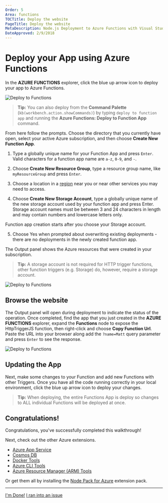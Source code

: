 ```yaml
---
Order: 5
Area: functions
TOCTitle: Deploy the website
PageTitle: Deploy the website
MetaDescription: Node.js Deployment to Azure Functions with Visual Studio Code
DateApproved: 2/9/2018
---
```

# Deploy your App using Azure Functions

In the **AZURE FUNCTIONS** explorer, click the blue up arrow icon to deploy your app to Azure Functions.

![Deploy to Functions](images/functions-extension/function-app-publish-project.png)

> **Tip:** You can also deploy from the **Command Palette** (`kb(workbench.action.showCommands)`) by typing `deploy to function app` and running the **Azure Functions: Deploy to Function App** command.

From here follow the prompts. Choose the directory that you currently have open, select your active Azure subscription, and then choose **Create New Function App**.

1. Type a globally unique name for your Function App and press `Enter`. Valid characters for a function app name are `a-z`, `0-9`, and `-`.

2. Choose **Create New Resource Group**, type a resource group name, like `myResourceGroup` and press `Enter`.

3. Choose a location in a [region](https://azure.microsoft.com/en-us/regions/) near you or near other services you may need to access.

4. Choose **Create New Storage Account**, type a globally unique name of the new storage account used by your function app and press Enter. Storage account names must be between 3 and 24 characters in length and may contain numbers and lowercase letters only.

Function app creation starts after you choose your Storage account.

5. Choose Yes when prompted about overwriting existing deployments - there are no deployments in the newly created function app.

The Output panel shows the Azure resources that were created in your subscription.

> **Tip:** A storage account is not required for HTTP trigger functions, other function triggers (e.g. Storage) do, however, require a storage account.

![Deploy to Functions](images/functions-extension/function-create-output.png)

## Browse the website

The Output panel will open during deployment to indicate the status of the operation. Once completed, find the app that you just created in the **AZURE FUNCTIONS** explorer, expand the **Functions** node to expose the HttpTriggerJS function, then right-click and choose **Copy Function Url**. Paste the URL into your browser along add the `?name=Matt` query parameter and press `Enter` to see the response.

![Deploy to Functions](images/functions-extension/functions-test-remote-browser.png)

## Updating the App

Next, make some changes to your Function and add new Functions with other Triggers. Once you have all the code running correctly in your local environment, click the blue up arrow icon to deploy your changes.

> **Tip:** When deploying, the entire Functions App is deploy so changes to ALL individual Functions will be deployed at once.

## Congratulations!

Congratulations, you've successfully completed this walkthrough!

Next, check out the other Azure extensions.

* [Azure App Service](https://marketplace.visualstudio.com/items?itemName=ms-azuretools.vscode-azureappservice)
* [Cosmos DB](https://marketplace.visualstudio.com/items?itemName=ms-azuretools.vscode-cosmosdb)
* [Docker Tools](https://marketplace.visualstudio.com/items?itemName=PeterJausovec.vscode-docker)
* [Azure CLI Tools](https://marketplace.visualstudio.com/items?itemName=ms-vscode.azurecli)
* [Azure Resource Manager (ARM) Tools](https://marketplace.visualstudio.com/items?itemName=msazurermtools.azurerm-vscode-tools)

Or get them all by installing the
[Node Pack for Azure](https://marketplace.visualstudio.com/items?itemName=ms-vscode.vscode-node-azure-pack) extension pack.

----

<a class="tutorial-next-btn" href="/docs">I'm Done!</a> <a class="tutorial-feedback-btn" onclick="reportIssue('node-deployment-azurefunctions', 'deploy-app')" href="javascript:void(0)">I ran into an issue</a>
